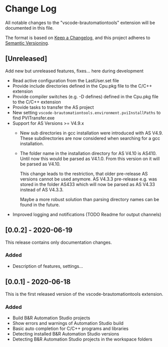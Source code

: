 # Change Log

All notable changes to the "vscode-brautomationtools" extension will be documented in this file.

The format is based on [Keep a Changelog](https://keepachangelog.com/en/1.0.0/),
and this project adheres to [Semantic Versioning](https://semver.org/spec/v2.0.0.html).

## [Unreleased]
Add new but unreleased features, fixes... here during development
- Read active configuration from the LastUser.set file
- Provide include directories defined in the Cpu.pkg file to the C/C++ extension
- Provide compiler switches (e.g. -D defines) defined in the Cpu.pkg file to the C/C++ extension
- Provide tasks to transfer the AS project
- New setting `vscode-brautomationtools.environment.pviInstallPaths` to find PVITransfer.exe
- Support for AS Versions >= V4.9.x
  - New sub directories in gcc installation were introduced with AS V4.9. These subdirectories are now considered when searching for a gcc installation.
  - The folder name in the installation directory for AS V4.10 is AS410.
    Until now this would be parsed as V4.1.0. From this version on it will be parsed as V4.10.

    This change leads to the restriction, that older pre-release AS versions cannot be used anymore. AS V4.3.3 pre-release e.g. was stored in the folder AS433 which will now be parsed as AS V4.33 instead of AS V4.3.3.
    
    Maybe a more robust solution than parsing directory names can be found in the future.
- Improved logging and notifications (TODO Readme for output channels)

## [0.0.2] - 2020-06-19
This release contains only documentation changes.
### Added
- Description of features, settings...

## [0.0.1] - 2020-06-18
This is the first released version of the vscode-brautomationtools extension.
### Added
- Build B&R Automation Studio projects
- Show errors and warnings of Automation Studio build
- Basic auto completion for C/C++ programs and libraries
- Detecting installed B&R Automation Studio versions
- Detecting B&R Automation Studio projects in the workspace folders